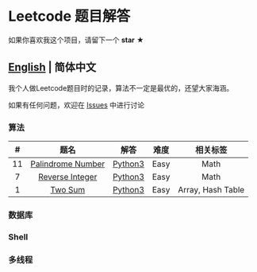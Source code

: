 # Leetcode 题目解答
如果你喜欢我这个项目，请留下一个 **star** ★

[English](./README.md) | 简体中文
------

我个人做Leetcode题目时的记录，算法不一定是最优的，还望大家海涵。

如果有任何问题，欢迎在 [Issues](https://github.com/mengxinayan/leetcode/issues) 中进行讨论

### 算法
| # | 题名 | 解答 | 难度 | 相关标签 |
| :-: | :-: | :-: | :-: | :-: |
| 11 | [Palindrome Number](https://leetcode-cn.com/problems/palindrome-number/) | [Python3](./algorithm/python/9_palindrome_number.py) | Easy | Math |
| 7 | [Reverse Integer](https://leetcode-cn.com/problems/reverse-integer/) | [Python3](./algorithm/python/7_reverse_integer.py) | Easy | Math |
| 1 | [Two Sum](https://leetcode-cn.com/problems/two-sum/) | [Python3](./algorithm/python/1_two_sum.py) | Easy | Array, Hash Table |


### 数据库

### Shell

### 多线程
